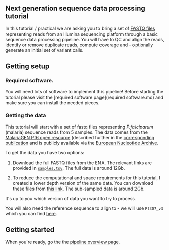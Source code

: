 ## Next generation sequence data processing tutorial

In this tutorial / practical we are asking you to bring a set of [FASTQ
files](https://en.wikipedia.org/wiki/FASTQ_format) representing reads from an Illumina sequencing
platform through a basic sequence data processing pipeline. You will have to QC and align the
reads, identify or remove duplicate reads, compute coverage and - optionally generate an initial set of variant calls.

## Getting setup

### Required software.

You will need lots of software to implement this pipeline!  Before starting the tutorial please visit the [required software page](required software.md) and make sure you can install the needed pieces.

### Getting the data

This tutorial will start with a set of fastq files representing *P.falciparum* (malaria) sequence reads from 5 samples.  The data comes from the [MalariaGEN Pf6 open resource](https://www.malariagen.net/resource/26) (described further in the [corresponding publication](https://wellcomeopenresearch.org/articles/6-42) and is publicly available via the [European Nucleotide Archive](https://www.ebi.ac.uk/ena/browser/home).

To get the data you have two options:

1. Download the full FASTQ files from the ENA.  The relevant links are provided in [`samples.tsv`](samples.tsv).  The full data is around 12Gb.

2. To reduce the computational and space requirements for this tutorial, I created a lower depth version of the same data.  You can download these files from [this link](https://www.well.ox.ac.uk/~gav/projects/gms/statistics-course/Next_Generation_Sequencing/practicals/ngs_processing_pipeline/data/reads/subsampled/).  The sub-sampled data is around 2Gb.

It's up to you which version of data you want to try to process.

You will also need the reference sequence to align to - we will use `Pf3D7_v3` which you can find [here](https://www.well.ox.ac.uk/~gav/projects/gms/statistics-course/Next_Generation_Sequencing/practicals/ngs_processing_pipeline/data/reference/).

## Getting started

When you're ready, go the the [pipeline overview page](pipeline.md).